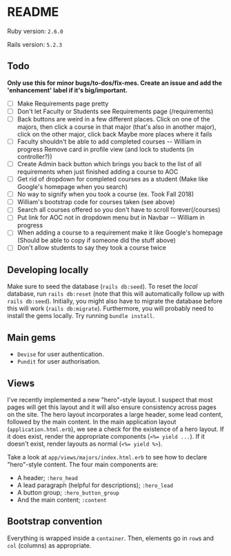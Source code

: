 # README

Ruby version: `2.6.0`

Rails version: `5.2.3`

## Todo
**Only use this for minor bugs/to-dos/fix-mes. Create an issue and add the 'enhancement' label if it's big/important.**

- [ ] Make Requirements page pretty
- [ ] Don't let Faculty or Students see Requirements page (/requirements)
- [ ] Back buttons are weird in a few different places. 
        Click on one of the majors, then click a course in that major (that's also in another major), click on the other major, click back
        Maybe more places where it fails
- [ ] Faculty shouldn't be able to add completed courses -- William in progress
        Remove card in profile view (and lock to students (in controller?)) 
- [ ] Create Admin back button which brings you back to the list of all requirements when just finished adding a course to AOC
- [ ] Get rid of dropdown for completed courses as a student (Make like Google's homepage when you search)
- [ ] No way to signify when you took a course (ex. Took Fall 2018)
- [ ] William's bootstrap code for courses taken (see above)
- [ ] Search all courses offered so you don't have to scroll forever(/courses)
- [ ] Put link for AOC not in dropdown menu but in Navbar  -- William in progress
- [ ] When adding a course to a requirement make it like Google's homepage (Should be able to copy if someone did the stuff above)
- [ ] Don't allow students to say they took a course twice

## Developing locally
Make sure to seed the database (`rails db:seed`). To reset the _local_ database, run `rails db:reset` (note that this will automatically follow up with `rails db:seed`).
Initially, you might also have to migrate the database before this will work (`rails db:migrate`).
Furthermore, you will probably need to install the gems locally. Try running `bundle install`.

## Main gems
- `Devise` for user authentication.
- `Pundit` for user authorisation.

## Views
I've recently implemented a new "hero"-style layout. I suspect that most pages will get this layout and it will also ensure consistency across pages on the site. The hero layout incorporates a large header, some lead content, followed by the main content.
In the main application layout (`application.html.erb`), we see a check for the existence of a hero layout. If it does exist, render the appropriate components (`<%= yield ...`).
If it doesn't exist, render layouts as normal (`<%= yield %>`).

Take a look at `app/views/majors/index.html.erb` to see how to declare "hero"-style content. The four main components are:
- A header; `:hero_head`
- A lead paragraph (helpful for descriptions); `:hero_lead`
- A button group; `:hero_button_group`
- And the main content; `:content`

## Bootstrap convention
Everything is wrapped inside a `container`. Then, elements go in `row`s and `col` (columns) as appropriate.
